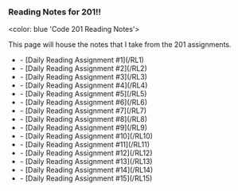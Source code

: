 ### Reading Notes for 201!!
<color: blue 'Code 201 Reading Notes'>

This page will house the notes that I take from the 201 assignments.
<body>
    <ul>
        <li>- [Daily Reading Assignment #1](/RL1)</li>
        <li>- [Daily Reading Assignment #2](/RL2)</li>
        <li>- [Daily Reading Assignment #3](/RL3)</li>
        <li>- [Daily Reading Assignment #4](/RL4)</li>
        <li>- [Daily Reading Assignment #5](/RL5)</li>
        <li>- [Daily Reading Assignment #6](/RL6)</li>
        <li>- [Daily Reading Assignment #7](/RL7)</li>
        <li>- [Daily Reading Assignment #8](/RL8)</li>
        <li>- [Daily Reading Assignment #9](/RL9)</li>
        <li>- [Daily Reading Assignment #10](/RL10)</li>
        <li>- [Daily Reading Assignment #11](/RL11)</li>
        <li>- [Daily Reading Assignment #12](/RL12)</li>
        <li>- [Daily Reading Assignment #13](/RL13)</li>
        <li>- [Daily Reading Assignment #14](/RL14)</li>
        <li>- [Daily Reading Assignment #15](/RL15)</li>
    </ul>
</body>